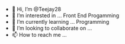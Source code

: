 - 👋 Hi, I’m @Teejay28
- 👀 I’m interested in ... Front End Progamming
- 🌱 I’m currently learning ... Programming
- 💞️ I’m looking to collaborate on ...
- 📫 How to reach me ...

<!---
Teejay28/Teejay28 is a ✨ special ✨ repository because its `README.md` (this file) appears on your GitHub profile.
You can click the Preview link to take a look at your changes.
--->
